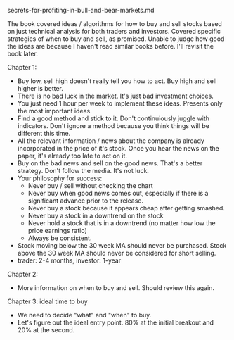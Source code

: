 secrets-for-profiting-in-bull-and-bear-markets.md

The book covered ideas / algorithms for how to buy and sell stocks based on just technical analysis for both traders and investors. Covered specific strategies of when to buy and sell, as promised. Unable to judge how good the ideas are because I haven't read similar books before. I'll revisit the book later.

Chapter 1:
- Buy low, sell high doesn't really tell you how to act. Buy high and sell higher is better. 
- There is no bad luck in the market. It's just bad investment choices.
- You just need 1 hour per week to implement these ideas. Presents only the most important ideas. 
- Find a good method and stick to it. Don't continuiously juggle with indicators. Don't ignore a method because you think things will be different this time.
- All the relevant information / news about the company is already incorporated in the price of it's stock. Once you hear the news on the paper, it's already too late to act on it. 
- Buy on the bad news and sell on the good news. That's a better strategy. Don't follow the media. It's not luck. 
- Your philosophy for success:
	- Never buy / sell without checking the chart
	- Never buy when good news comes out, especially if there is a significant advance prior to the release. 
	- Never buy a stock because it appears cheap after getting smashed.
	- Never buy a stock in a downtrend on the stock
	- Never hold a stock that is in a downtrend (no matter how low the price earnings ratio)
	- Always be consistent. 
- Stock moving below the 30 week MA should never be purchased. Stock above the 30 week MA should never be considered for short selling. 
- trader: 2-4 months, investor: 1-year

Chapter 2: 
- More information on when to buy and sell. Should review this again. 

Chapter 3: ideal time to buy
- We need to decide "what" and "when" to buy.
- Let's figure out the ideal entry point. 80% at the initial breakout and 20% at the second.




